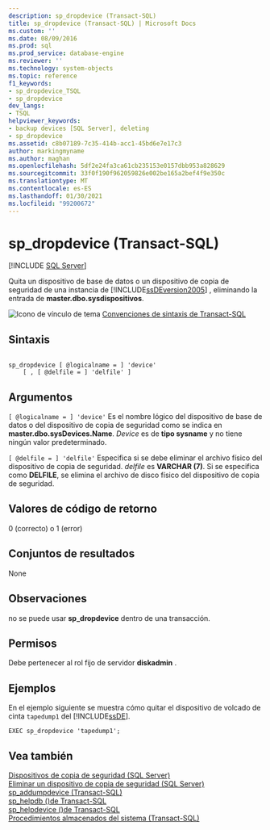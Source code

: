 ```yaml
---
description: sp_dropdevice (Transact-SQL)
title: sp_dropdevice (Transact-SQL) | Microsoft Docs
ms.custom: ''
ms.date: 08/09/2016
ms.prod: sql
ms.prod_service: database-engine
ms.reviewer: ''
ms.technology: system-objects
ms.topic: reference
f1_keywords:
- sp_dropdevice_TSQL
- sp_dropdevice
dev_langs:
- TSQL
helpviewer_keywords:
- backup devices [SQL Server], deleting
- sp_dropdevice
ms.assetid: c8b07189-7c35-414b-acc1-45bd6e7e17c3
author: markingmyname
ms.author: maghan
ms.openlocfilehash: 5df2e24fa3ca61cb235153e0157dbb953a828629
ms.sourcegitcommit: 33f0f190f962059826e002be165a2bef4f9e350c
ms.translationtype: MT
ms.contentlocale: es-ES
ms.lasthandoff: 01/30/2021
ms.locfileid: "99200672"
---
```

# <a name="sp_dropdevice-transact-sql"></a>sp_dropdevice (Transact-SQL)
[!INCLUDE [SQL Server](../../includes/applies-to-version/sqlserver.md)]

  Quita un dispositivo de base de datos o un dispositivo de copia de seguridad de una instancia de [!INCLUDE[ssDEversion2005](../../includes/ssdeversion2005-md.md)] , eliminando la entrada de **master.dbo.sysdispositivos**.  
   
 ![Icono de vínculo de tema](../../database-engine/configure-windows/media/topic-link.gif "Icono de vínculo de tema") [Convenciones de sintaxis de Transact-SQL](../../t-sql/language-elements/transact-sql-syntax-conventions-transact-sql.md)  
  
## <a name="syntax"></a>Sintaxis  
  
```  
  
sp_dropdevice [ @logicalname = ] 'device'   
    [ , [ @delfile = ] 'delfile' ]  
```  
  
## <a name="arguments"></a>Argumentos  
`[ @logicalname = ] 'device'` Es el nombre lógico del dispositivo de base de datos o del dispositivo de copia de seguridad como se indica en **master.dbo.sysDevices.Name**. *Device* es de **tipo sysname** y no tiene ningún valor predeterminado.  
  
`[ @delfile = ] 'delfile'` Especifica si se debe eliminar el archivo físico del dispositivo de copia de seguridad. *delfile* es **VARCHAR (7)**. Si se especifica como **DELFILE**, se elimina el archivo de disco físico del dispositivo de copia de seguridad.  
  
## <a name="return-code-values"></a>Valores de código de retorno  
 0 (correcto) o 1 (error)  
  
## <a name="result-sets"></a>Conjuntos de resultados  
 None  
  
## <a name="remarks"></a>Observaciones  
 no se puede usar **sp_dropdevice** dentro de una transacción.  
  
## <a name="permissions"></a>Permisos  
 Debe pertenecer al rol fijo de servidor **diskadmin** .  
  
## <a name="examples"></a>Ejemplos  
 En el ejemplo siguiente se muestra cómo quitar el dispositivo de volcado de cinta `tapedump1` del [!INCLUDE[ssDE](../../includes/ssde-md.md)].  
  
```  
EXEC sp_dropdevice 'tapedump1';  
```  
  
## <a name="see-also"></a>Vea también  
 [Dispositivos de copia de seguridad &#40;SQL Server&#41;](../../relational-databases/backup-restore/backup-devices-sql-server.md)   
 [Eliminar un dispositivo de copia de seguridad &#40;SQL Server&#41;](../../relational-databases/backup-restore/delete-a-backup-device-sql-server.md)   
 [sp_addumpdevice &#40;Transact-SQL&#41;](../../relational-databases/system-stored-procedures/sp-addumpdevice-transact-sql.md)   
 [sp_helpdb &#40;&#41;de Transact-SQL ](../../relational-databases/system-stored-procedures/sp-helpdb-transact-sql.md)   
 [sp_helpdevice &#40;&#41;de Transact-SQL ](../../relational-databases/system-stored-procedures/sp-helpdevice-transact-sql.md)   
 [Procedimientos almacenados del sistema &#40;Transact-SQL&#41;](../../relational-databases/system-stored-procedures/system-stored-procedures-transact-sql.md)  
  
  
